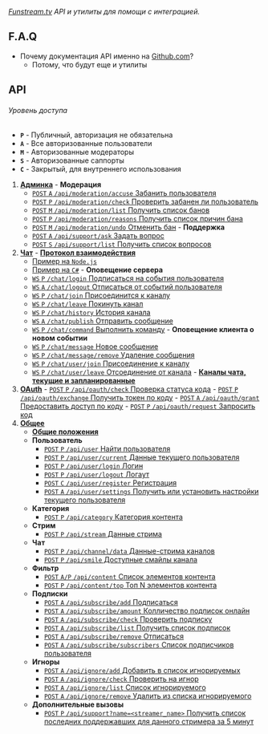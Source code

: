 ﻿*[Funstream.tv](http://funstream.tv) API и утилиты для помощи с интеграцией.*

F.A.Q
------
  - Почему документация API именно на [Github.com](https://github.com/)?
    - Потому, что будут еще и утилиты

API
------
###### Уровень доступа
  - **`P`** - Публичный, авторизация не обязательна
  - **`A`** - Все авторизованные пользователи
  - **`M`** - Авторизованные модераторы
  - **`S`** - Авторизованные саппорты
  - **`C`** - Закрытый, для внутреннего использования

  1. [**Админка**](admin.md)
    - **Модерация**
      - [`POST` `A` `/api/moderation/accuse` Забанить пользователя](admin.md#Забанить-пользователя)
      - [`POST` `P` `/api/moderation/check` Проверить забанен ли пользователь](admin.md#Проверить-забанен-ли-пользователь)
      - [`POST` `M` `/api/moderation/list` Получить список банов](admin.md#Получить-список-банов)
      - [`POST` `P` `/api/moderation/reasons` Получить список причин бана](admin.md#Получить-список-причин-бана)
      - [`POST` `M` `/api/moderation/undo` Отменить бан](admin.md#Отменить-бан)
    - **Поддержка**
      - [`POST` `A` `/api/support/ask` Задать вопрос](admin.md#Задать-вопрос)
      - [`POST` `S` `/api/support/list` Получить список вопросов](admin.md#Получить-список-вопросов)
  2. [**Чат**](chat.md)
    - [**Протокол взаимодействия**](chat.md#Протокол-взаимодействия)
      - [Пример на `Node.js`](chat.md#Примеры-использования-на-nodejs)
      - [Пример на `C#`](chat.md#Примеры-использования-на-c)
    - **Оповещение сервера**
      - [`WS` `P` `/chat/login` Подписаться на события пользователя](chat.md#Подписаться-на-события-пользователя)
      - [`WS` `A` `/chat/logout` Отписаться от событий пользователя](chat.md#Отписаться-от-событий-пользователя)
      - [`WS` `P` `/chat/join` Присоединится к каналу](chat.md#Присоединится-к-каналу)
      - [`WS` `P` `/chat/leave` Покинуть канал](chat.md#Покинуть-канал)
      - [`WS` `P` `/chat/history` История канала](chat.md#История-канала)
      - [`WS` `A` `/chat/publish` Отправить сообщение](chat.md#Отправить-сообщение)
      - [`WS` `P` `/chat/command` Выполнить команду](chat.md#Выполнить-команду)
    - **Оповещение клиента о новом событии**
      - [`WS` `P` `/chat/message` Новое сообщение](chat.md#Сообщение)
      - [`WS` `P` `/chat/message/remove` Удаление сообщения](chat.md#Удаление)
      - [`WS` `P` `/chat/user/join` Присоединение к каналу](chat.md#Присоединение-к-каналу)
      - [`WS` `P` `/chat/user/leave` Отсоединение от канала](chat.md#Отсоединение-от-канала)
    - [**Каналы чата, текущие и запланированные**](chat.md#Каналы-чата-текущие-и-запланированные)
  3. [**OAuth**](oauth.md)
    - [`POST` `P` `/api/oauth/check` Проверка статуса кода](oauth.md#Проверка-прав)
    - [`POST` `P` `/api/oauth/exchange` Получить токен по коду](oauth.md#Получить-токен)
    - [`POST` `A` `/api/oauth/grant` Предоставить доступ по коду](oauth.md#Предоставить-права)
    - [`POST` `P` `/api/oauth/request` Запросить код](oauth.md#Запросить-разрешение)
  4. [**Общее**](common.md)
      - [**Общие положения**](common.md#Общие-положения)
      - **Пользователь**
        - [`POST` `P` `/api/user` Найти пользователя](common.md#Найти-пользователя)
        - [`POST` `P` `/api/user/current` Данные текущего пользователя](common.md#Данные-текущего-пользователя)
        - [`POST` `P` `/api/user/login` Логин](common.md#Логин)
        - [`POST` `P` `/api/user/logout` Логаут](common.md#Логаут)
        - [`POST` `C` `/api/user/register` Регистрация](common.md#Регистрация)
        - [`POST` `A` `/api/user/settings` Получить или установить настройки текущего пользователя](common.md#Получить-или-установить-настройки-текущего-пользователя)
      - **Категория**
        - [`POST` `P` `/api/category` Категория контента](common.md#Категория-контента)
      - **Стрим**
        - [`POST` `P` `/api/stream` Данные стрима](common.md#Данные-стрима)
      - **Чат**
        - [`POST` `P` `/api/channel/data` Данные-стрима каналов](common.md#Данные-стрима-каналов)
        - [`POST` `P` `/api/smile` Доступные смайлы канала](common.md#Доступные-смайлы-канала)
      - **Фильтр**
        - [`POST` `A/P` `/api/content` Список элементов контента](common.md#Список-элементов-контента)
        - [`POST` `P` `/api/content/top` Топ N элементов контента](common.md#Топ-N-элементов-контента)
      - **Подписки**
        - [`POST` `A` `/api/subscribe/add` Подписаться](common.md#Подписаться)
        - [`POST` `A` `/api/subscribe/amount` Колличество подписок онлайн](common.md#Колличество-подписок-онлайн)
        - [`POST` `A` `/api/subscribe/check` Проверить подписку](common.md#Проверить-подписку)
        - [`POST` `A` `/api/subscribe/list` Получить список подписок](common.md#Получить-список-подписок)
        - [`POST` `A` `/api/subscribe/remove` Отписаться](common.md#Отписатся)
        - [`POST` `A` `/api/subscribe/subscribers` Список подписчиков пользователя](common.md#Список-подписчиков-пользователя)
      - **Игноры**
        - [`POST` `A` `/api/ignore/add` Добавить в список игнорируемых](common.md#Добавить-в-список-игнорируемых)
        - [`POST` `A` `/api/ignore/check` Проверить на игнор](common.md#Проверить-на-игнор)
        - [`POST` `A` `/api/ignore/list` Список игнорируемого](common.md#Список-игнорируемого)
        - [`POST` `A` `/api/ignore/remove` Удалить из списка игнорируемого](common.md#Удалить-из-списка-игнорируемого)
      - **Дополнительные вызовы**
        - [`POST` `P` `/api/support?name=<streamer_name>` Получить список последних поддержавших для данного стримера за 5 минут](common.md#Получить-список-последних-поддержавших-для-данного-стримера-за-5-минут)